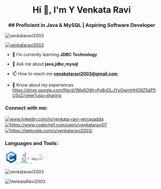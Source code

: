 <h1 align="center">Hi 👋, I'm Y Venkata Ravi</h1>
<h3 align="center"><b>## Proficient in Java & MySQL | Aspiring Software Developer</b></h3>

<p align="left"> <img src="https://komarev.com/ghpvc/?username=venkataravi2003&label=Profile%20views&color=0e75b6&style=flat" alt="venkataravi2003" /> </p>

<p align="left"> <a href="https://github.com/ryo-ma/github-profile-trophy"><img src="https://github-profile-trophy.vercel.app/?username=venkataravi2003" alt="venkataravi2003" /></a> </p>

- 🌱 I’m currently learning **JDBC Technology**

- 💬 Ask me about **java,jdbc,mysql**

- 📫 How to reach me **venakataravi2003@gmail.com**

- 📄 Know about my experiences https://drive.google.com/file/d/1Ms6OWryFq8vDLJYxGwmHHG9Z5dP5USsZ/view?usp=sharing

<h3 align="left">Connect with me:</h3>
<p align="left">
<a href="https://linkedin.com/in/www.linkedin.com/in/venkata-ravi-yerragadda" target="blank"><img align="center" src="https://raw.githubusercontent.com/rahuldkjain/github-profile-readme-generator/master/src/images/icons/Social/linked-in-alt.svg" alt="www.linkedin.com/in/venkata-ravi-yerragadda" height="30" width="40" /></a>
<a href="https://www.codechef.com/users/https://www.codechef.com/users/venkataravi07" target="blank"><img align="center" src="https://cdn.jsdelivr.net/npm/simple-icons@3.1.0/icons/codechef.svg" alt="https://www.codechef.com/users/venkataravi07" height="30" width="40" /></a>
<a href="https://www.leetcode.com/https://leetcode.com/u/venkataravi2003/" target="blank"><img align="center" src="https://raw.githubusercontent.com/rahuldkjain/github-profile-readme-generator/master/src/images/icons/Social/leet-code.svg" alt="https://leetcode.com/u/venkataravi2003/" height="30" width="40" /></a>
</p>

<h3 align="left">Languages and Tools:</h3>
<p align="left"> <a href="https://www.cprogramming.com/" target="_blank" rel="noreferrer"> <img src="https://raw.githubusercontent.com/devicons/devicon/master/icons/c/c-original.svg" alt="c" width="40" height="40"/> </a> <a href="https://www.java.com" target="_blank" rel="noreferrer"> <img src="https://raw.githubusercontent.com/devicons/devicon/master/icons/java/java-original.svg" alt="java" width="40" height="40"/> </a> <a href="https://www.mysql.com/" target="_blank" rel="noreferrer"> <img src="https://raw.githubusercontent.com/devicons/devicon/master/icons/mysql/mysql-original-wordmark.svg" alt="mysql" width="40" height="40"/> </a> </p>

<p><img align="center" src="https://github-readme-stats.vercel.app/api/top-langs?username=venkataravi2003&show_icons=true&locale=en&layout=compact" alt="venkataravi2003" /></p>
<p><img align="center" src="https://github-readme-streak-stats.herokuapp.com/?user=VenkataRavi2003" alt="VenkataRavi2003" /></p>
